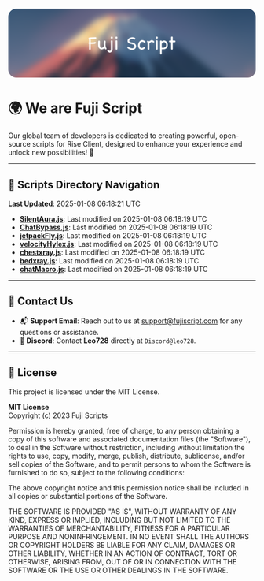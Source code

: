 ![Banner](.github/b.webp)

# 🌍 **We are Fuji Script**

Our global team of developers is dedicated to creating powerful, open-source scripts for Rise Client, designed to enhance your experience and unlock new possibilities! 🌟

---
<!-- SCRIPTS_NAVIGATION_START -->
## 📂 **Scripts Directory Navigation**

**Last Updated**: 2025-01-08 06:18:21 UTC

- **[SilentAura.js](scripts/SilentAura.js)**: Last modified on 2025-01-08 06:18:19 UTC
- **[ChatBypass.js](scripts/ChatBypass.js)**: Last modified on 2025-01-08 06:18:19 UTC
- **[jetpackFly.js](scripts/jetpackFly.js)**: Last modified on 2025-01-08 06:18:19 UTC
- **[velocityHylex.js](scripts/velocityHylex.js)**: Last modified on 2025-01-08 06:18:19 UTC
- **[chestxray.js](scripts/chestxray.js)**: Last modified on 2025-01-08 06:18:19 UTC
- **[bedxray.js](scripts/bedxray.js)**: Last modified on 2025-01-08 06:18:19 UTC
- **[chatMacro.js](scripts/chatMacro.js)**: Last modified on 2025-01-08 06:18:19 UTC

<!-- SCRIPTS_NAVIGATION_END -->

---

## 💬 **Contact Us**  
- 📬 **Support Email**: Reach out to us at [support@fujiscript.com](mailto:support@fujiscript.com) for any questions or assistance.  
- 💬 **Discord**: Contact **Leo728** directly at `Discord@leo728`.

---

## 📜 **License**

This project is licensed under the MIT License.  

**MIT License**  
Copyright (c) 2023 Fuji Scripts  

Permission is hereby granted, free of charge, to any person obtaining a copy of this software and associated documentation files (the "Software"), to deal in the Software without restriction, including without limitation the rights to use, copy, modify, merge, publish, distribute, sublicense, and/or sell copies of the Software, and to permit persons to whom the Software is furnished to do so, subject to the following conditions:  

The above copyright notice and this permission notice shall be included in all copies or substantial portions of the Software.  

THE SOFTWARE IS PROVIDED "AS IS", WITHOUT WARRANTY OF ANY KIND, EXPRESS OR IMPLIED, INCLUDING BUT NOT LIMITED TO THE WARRANTIES OF MERCHANTABILITY, FITNESS FOR A PARTICULAR PURPOSE AND NONINFRINGEMENT. IN NO EVENT SHALL THE AUTHORS OR COPYRIGHT HOLDERS BE LIABLE FOR ANY CLAIM, DAMAGES OR OTHER LIABILITY, WHETHER IN AN ACTION OF CONTRACT, TORT OR OTHERWISE, ARISING FROM, OUT OF OR IN CONNECTION WITH THE SOFTWARE OR THE USE OR OTHER DEALINGS IN THE SOFTWARE.  
